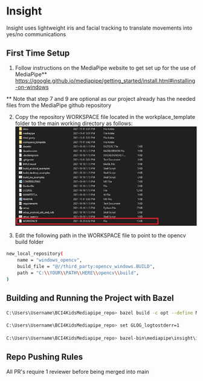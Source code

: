 # Insight
Insight uses lightweight iris and facial tracking to translate movements into yes/no communications

## First Time Setup

1. Follow instructions on the MediaPipe website to get set up for the use of MediaPipe** https://google.github.io/mediapipe/getting_started/install.html#installing-on-windows

** Note that step 7 and 9 are optional as our project already has the needed files from the MediaPipe github repository

2. Copy the repository WORKSPACE file located in the workplace_template folder to the main working directory as follows: 
![Alt text](msc/read_me_workspace.jpg?raw=true "Title")

3. Edit the following path in the WORKSPACE file to point to the opencv build folder

```bash
new_local_repository(
    name = "windows_opencv",
    build_file = "@//third_party:opencv_windows.BUILD",
    path = "C:\\YOUR\\PATH\\HERE\\opencv\\build",
)
```

## Building and Running the Project with Bazel

```bash 
C:\Users\Username\BCI4KidsMediapipe_repo> bazel build -c opt --define MEDIAPIPE_DISABLE_GPU=1 mediapipe/insight/insight_mediapipe/face_mesh:face_mesh_cpu

C:\Users\Username\BCI4KidsMediapipe_repo> set GLOG_logtostderr=1

C:\Users\Username\BCI4KidsMediapipe_repo> bazel-bin\mediapipe\insight\insight_mediapipe\face_mesh\face_mesh_cpu --calculator_graph_config_file=mediapipe\graphs\face_mesh\face_mesh_desktop_live.pbtxt
```

## Repo Pushing Rules 
All PR's require 1 reviewer before being merged into main

